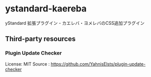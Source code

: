 # ystandard-kaereba

yStandard 拡張プラグイン - カエレバ・ヨメレバのCSS追加プラグイン

## Third-party resources

### Plugin Update Checker

License: MIT
Source : <https://github.com/YahnisElsts/plugin-update-checker>